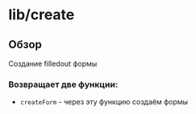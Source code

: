 # lib/create

## Обзор
Создание filledout формы

### Возвращает две функции:
- `createForm` - через эту функцию создаём формы
